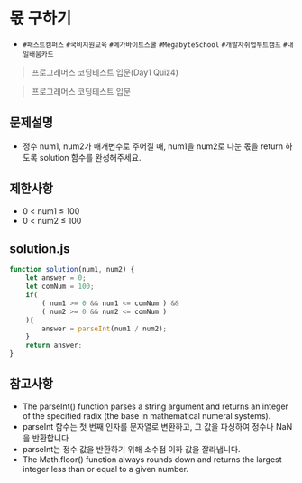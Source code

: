 # 몫 구하기
* `#패스트캠퍼스` `#국비지원교육` `#메가바이트스쿨` `#MegabyteSchool` `#개발자취업부트캠프` `#내일배움카드`
> 프로그래머스 코딩테스트 입문(Day1 Quiz4)

> 프로그래머스 코딩테스트 입문

## 문제설명
* 정수 num1, num2가 매개변수로 주어질 때, num1을 num2로 나눈 몫을 return 하도록 solution 함수를 완성해주세요.

## 제한사항
* 0 < num1 ≤ 100
* 0 < num2 ≤ 100

## solution.js
```javascript
function solution(num1, num2) {
    let answer = 0;
    let comNum = 100;
    if(
        ( num1 >= 0 && num1 <= comNum ) &&
        ( num2 >= 0 && num2 <= comNum )
    ){
        answer = parseInt(num1 / num2);
    }
    return answer;
}
```

## 참고사항
* The parseInt() function parses a string argument and returns an integer of the specified radix (the base in mathematical numeral systems). 
* parseInt 함수는 첫 번째 인자를 문자열로 변환하고, 그 값을 파싱하여 정수나 NaN을 반환합니다
* parseInt는 정수 값을 반환하기 위해 소수점 이하 값을 잘라냅니다.
* The Math.floor() function always rounds down and returns the largest integer less than or equal to a given number.
